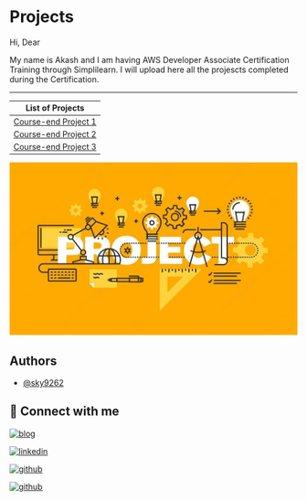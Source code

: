 #  Projects
Hi, Dear

My name is Akash and I am having AWS Developer Associate Certification Training through Simplilearn. I will upload here all the projescts completed during the Certification.
<hr/>

| **List of Projects**     
| ---       
| [Course-end Project 1](./Course-end%20Project%201/) 
| [Course-end Project 2](./Course-end%20Project%202/) 
| [Course-end Project 3](./Course-end%20Project%203/)



![projcts.jpeg](./projcts.jpeg)

## Authors

- [@sky9262](https://www.github.com/sky9262)


## 🔗 Connect with me
[![blog](https://img.shields.io/badge/blog-000?style=for-the-badge&logo=ko-fi&logoColor=white)](https://sky9262.tistory.com/)

[![linkedin](https://img.shields.io/badge/linkedin-0A66C2?style=for-the-badge&logo=linkedin&logoColor=white)](https://www.linkedin.com/in/sky9262/)

[![github](https://img.shields.io/badge/Instagram-ffffff?style=for-the-badge&logo=instagram&logoColor=dd2a7b)](https://www.instagram.com/sky926296/)

[![github](https://img.shields.io/badge/github-000?style=for-the-badge&logo=github&logoColor=white)](https://github.com/sky9262/)
